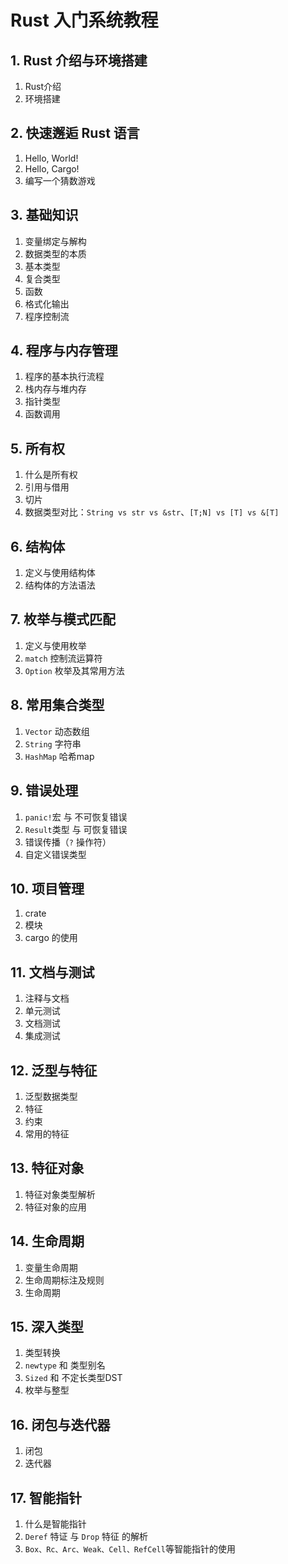 # Rust 入门系统教程

## 1. Rust 介绍与环境搭建
1. Rust介绍
2. 环境搭建

## 2. 快速邂逅 Rust 语言
1. Hello, World!
2. Hello, Cargo!
3. 编写一个猜数游戏

## 3. 基础知识    
1. 变量绑定与解构
2. 数据类型的本质
3. 基本类型
4. 复合类型
5. 函数
6. 格式化输出
7. 程序控制流

## 4. 程序与内存管理
1. 程序的基本执行流程
2. 栈内存与堆内存
3. 指针类型
4. 函数调用

## 5. 所有权
1. 什么是所有权
2. 引用与借用
3. 切片
4. 数据类型对比：`String vs str vs &str`、`[T;N] vs [T] vs &[T]`
    
## 6. 结构体
1. 定义与使用结构体
2. 结构体的方法语法

## 7. 枚举与模式匹配
1. 定义与使用枚举
2. `match` 控制流运算符
3. `Option` 枚举及其常用方法

## 8. 常用集合类型
1. `Vector` 动态数组
2. `String` 字符串
3. `HashMap` 哈希map

## 9. 错误处理
1. `panic!`宏 与 不可恢复错误
2. `Result`类型 与 可恢复错误
3. 错误传播（`?` 操作符）
4. 自定义错误类型
   
## 10. 项目管理 
1. crate
2. 模块
3. cargo 的使用

## 11. 文档与测试
1. 注释与文档
2. 单元测试
3. 文档测试
4. 集成测试
 

## 12. 泛型与特征
1. 泛型数据类型
2. 特征
3. 约束
4. 常用的特征

## 13. 特征对象
1. 特征对象类型解析
2. 特征对象的应用

## 14. 生命周期
1. 变量生命周期
2. 生命周期标注及规则
3. 生命周期

## 15. 深入类型
1. 类型转换
2. `newtype` 和 类型别名
3. `Sized` 和 不定长类型DST
4. 枚举与整型

## 16. 闭包与迭代器
1. 闭包
2. 迭代器

## 17. 智能指针
1. 什么是智能指针
2. `Deref` 特证 与 `Drop` 特征 的解析
3. `Box、Rc、Arc、Weak、Cell、RefCell`等智能指针的使用




    
